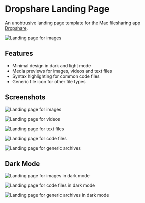 # Dropshare Landing Page

An unobtrusive landing page template for the Mac filesharing app [Dropshare](https://getdropsha.re).

![Landing page for images](./art/image-light.png)

## Features

* Minimal design in dark and light mode
* Media previews for images, videos and text files
* Syntax highlighting for common code files
* Generic file icon for other file types

## Screenshots

![Landing page for images](./art/image-light.png)

![Landing page for videos](./art/video-light.png)

![Landing page for text files](./art/markdown-light.png)

![Landing page for code files](./art/code-light.png)

![Landing page for generic archives](./art/archive-light.png)

## Dark Mode

![Landing page for images in dark mode](./art/image-dark.png)

![Landing page for code files in dark mode](./art/code-dark.png)

![Landing page for generic archives in dark mode](./art/archive-dark.png)
